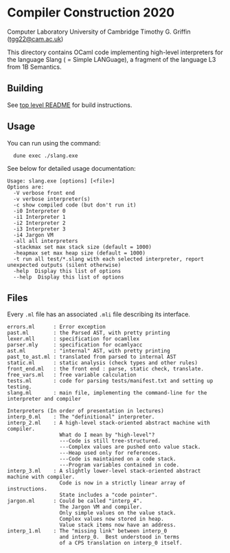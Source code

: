 # Compiler Construction 2020
Computer Laboratory
University of Cambridge
Timothy G. Griffin (tgg22@cam.ac.uk)

This directory contains OCaml code implementing
high-level interpreters for the language
Slang ( = Simple LANGuage), a fragment of the
language L3 from 1B Semantics.

## Building

See [top level README](/README.md) for build instructions.

## Usage

You can run using the command:
```
  dune exec ./slang.exe
```
See below for detailed usage documentation:

```
Usage: slang.exe [options] [<file>]
Options are:
  -V verbose front end
  -v verbose interpreter(s)
  -c show compiled code (but don't run it)
  -i0 Interpreter 0
  -i1 Interpreter 1
  -i2 Interpreter 2
  -i3 Interpreter 3
  -i4 Jargon VM
  -all all interpreters
  -stackmax set max stack size (default = 1000)
  -heapmax set max heap size (default = 1000)
  -t run all test/*.slang with each selected interpreter, report unexpected outputs (silent otherwise)
  -help  Display this list of options
  --help  Display this list of options
```

## Files

Every `.ml` file has an associated `.mli` file describing its interface.

```
errors.ml      : Error exception
past.ml        : the Parsed AST, with pretty printing
lexer.mll      : specification for ocamllex
parser.mly     : specification for ocamlyacc
ast.ml         : "internal" AST, with pretty printing
past_to_ast.ml : translated from parsed to internal AST
static.ml      : static analysis (check types and other rules)
front_end.ml   : the front end : parse, static check, translate.
free_vars.ml   : free variable calculation
tests.ml       : code for parsing tests/manifest.txt and setting up testing.
slang.ml       : main file, implementing the command-line for the interpreter and compiler

Interpreters (In order of presentation in lectures)
interp_0.ml    : The "definitional" interpreter.
interp_2.ml    : A high-level stack-oriented abstract machine with compiler.
                 What do I mean by "high-level"?
                 ---Code is still tree-structured.
                 ---Complex values are pushed onto value stack.
                 ---Heap used only for references.
                 ---Code is maintained on a code stack.
                 ---Program variables contained in code.
interp_3.ml    : A slightly lower-level stack-oriented abstract machine with compiler.
                 Code is now in a strictly linear array of instructions.
                 State includes a "code pointer".
jargon.ml      : Could be called "interp_4".
                 The Jargon VM and compiler.
                 Only simple values on the value stack.
                 Complex values now stored in heap.
                 Value stack items now have an address.
interp_1.ml    : The "missing link" between interp_0
                 and interp_0.  Best understood in terms
                 of a CPS translation on interp_0 itself.
```
